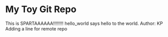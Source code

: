 # My Toy Git Repo

This is SPARTAAAAAA!!!!!!!!
hello_world says hello to the world.
Author: KP
Adding a line for remote repo
